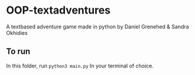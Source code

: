 # OOP-textadventures
A textbased adventure game made in python by Daniel Grenehed & Sandra Okhidies

## To run 
In this folder, run 
```python3 main.py```
In your terminal of choice.

